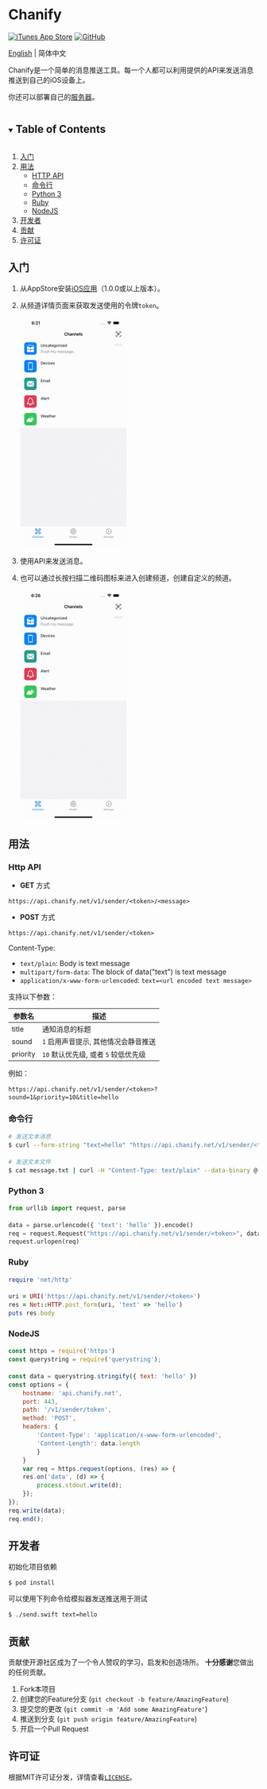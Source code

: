 # Chanify

[![iTunes App Store](https://img.shields.io/itunes/v/1531546573?logo=apple&style=flat-square)](https://itunes.apple.com/app/id1531546573)
[![GitHub](https://img.shields.io/github/license/chanify/chanify-ios?style=flat-square)](LICENSE)

[English](README.md) | 简体中文

Chanify是一个简单的消息推送工具。每一个人都可以利用提供的API来发送消息推送到自己的iOS设备上。

你还可以部署自己的[服务器](https://github.com/chanify/chanify)。

<details open="open">
  <summary><h2 style="display: inline-block">Table of Contents</h2></summary>
  <ol>
    <li><a href="#入门">入门</a></li>
    <li>
        <a href="#usage">用法</a>
        <ul>
            <li><a href="#http-api">HTTP API</a></li>
            <li><a href="#命令行">命令行</a></li>
            <li><a href="#python-3">Python 3</a></li>
            <li><a href="#ruby">Ruby</a></li>
            <li><a href="#nodejs">NodeJS</a></li>
        </ul>
    </li>
    <li><a href="#开发者">开发者</a></li>
    <li><a href="#贡献">贡献</a></li>
    <li><a href="#许可证">许可证</a></li>
  </ol>
</details>



## 入门

1. 从AppStore安装[iOS应用](https://itunes.apple.com/cn/app/id1531546573)（1.0.0或以上版本）。
2. 从频道详情页面来获取发送使用的令牌```token```。

    ![Get token](Doc/GetToken.gif)

3. 使用API来发送消息。
4. 也可以通过长按扫描二维码图标来进入创建频道，创建自定义的频道。

    ![NewChannel](Doc/NewChannel.gif)

## 用法

### Http API

- __GET__ 方式
```
https://api.chanify.net/v1/sender/<token>/<message>
```

- __POST__ 方式
```
https://api.chanify.net/v1/sender/<token>
```

Content-Type: 

- ```text/plain```: Body is text message
- ```multipart/form-data```: The block of data("text") is text message
- ```application/x-www-form-urlencoded```: ```text=<url encoded text message>```

支持以下参数：

| 参数名    | 描述                               |
| -------- | --------------------------------- |
| title    | 通知消息的标题                      |
| sound    | `1` 启用声音提示, 其他情况会静音推送   |
| priority | `10` 默认优先级, 或者 `5` 较低优先级  |

例如：

```
https://api.chanify.net/v1/sender/<token>?sound=1&priority=10&title=hello
```

### 命令行

```bash
# 发送文本消息
$ curl --form-string "text=hello" "https://api.chanify.net/v1/sender/<token>"

# 发送文本文件
$ cat message.txt | curl -H "Content-Type: text/plain" --data-binary @- "https://api.chanify.net/v1/sender/<token>"
```

### Python 3

```python
from urllib import request, parse

data = parse.urlencode({ 'text': 'hello' }).encode()
req = request.Request("https://api.chanify.net/v1/sender/<token>", data=data)
request.urlopen(req)
```

### Ruby

```ruby
require 'net/http'

uri = URI('https://api.chanify.net/v1/sender/<token>')
res = Net::HTTP.post_form(uri, 'text' => 'hello')
puts res.body
```

### NodeJS

```javascript
const https = require('https')
const querystring = require('querystring');

const data = querystring.stringify({ text: 'hello' })
const options = {
    hostname: 'api.chanify.net',
    port: 443,
    path: '/v1/sender/token',
    method: 'POST',
    headers: {
        'Content-Type': 'application/x-www-form-urlencoded',
        'Content-Length': data.length
        }
    }
    var req = https.request(options, (res) => {
    res.on('data', (d) => {
        process.stdout.write(d);
    });
});  
req.write(data);
req.end();
```

## 开发者

初始化项目依赖

```bash
$ pod install
```

可以使用下列命令给模拟器发送推送用于测试

```bash
$ ./send.swift text=hello
```

## 贡献

贡献使开源社区成为了一个令人赞叹的学习，启发和创造场所。 **十分感谢**您做出的任何贡献。

1. Fork本项目
2. 创建您的Feature分支 (`git checkout -b feature/AmazingFeature`)
3. 提交您的更改 (`git commit -m 'Add some AmazingFeature'`)
4. 推送到分支 (`git push origin feature/AmazingFeature`)
5. 开启一个Pull Request

## 许可证

根据MIT许可证分发，详情查看[`LICENSE`](LICENSE)。
